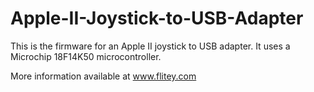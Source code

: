 # Apple-II-Joystick-to-USB-Adapter
This is the firmware for an Apple II joystick to USB adapter. 
It uses a Microchip 18F14K50 microcontroller.

More information available at www.flitey.com


